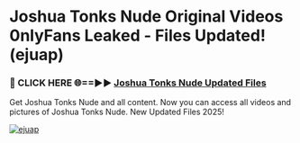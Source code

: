 # Joshua Tonks Nude Original Videos 0nlyFans Leaked - Files Updated! (ejuap)

<h3>🔴 CLICK HERE 🌐==►► <a href="https://tinyurl.com/y5r63du9" rel="nofollow">Joshua Tonks Nude Updated Files</a></h3>

Get Joshua Tonks Nude and all content. Now you can access all videos and pictures of Joshua Tonks Nude. New Updated Files 2025!

[![ejuap](https://i.imgur.com/UVo9nyh.gif)](https://tinyurl.com/y5r63du9)